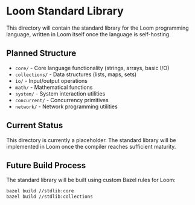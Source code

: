 # Loom Standard Library

This directory will contain the standard library for the Loom programming language, written in Loom itself once the language is self-hosting.

## Planned Structure

- `core/` - Core language functionality (strings, arrays, basic I/O)
- `collections/` - Data structures (lists, maps, sets)
- `io/` - Input/output operations
- `math/` - Mathematical functions
- `system/` - System interaction utilities
- `concurrent/` - Concurrency primitives
- `network/` - Network programming utilities

## Current Status

This directory is currently a placeholder. The standard library will be implemented in Loom once the compiler reaches sufficient maturity.

## Future Build Process

The standard library will be built using custom Bazel rules for Loom:

```bash
bazel build //stdlib:core
bazel build //stdlib:collections
```
